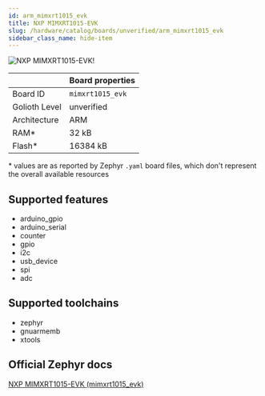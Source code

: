 ```yaml
---
id: arm_mimxrt1015_evk
title: NXP MIMXRT1015-EVK
slug: /hardware/catalog/boards/unverified/arm_mimxrt1015_evk
sidebar_class_name: hide-item
---
```


[//]: # (This is an auto-generated file, do not edit! Changes to it will be lost upon re-generation)

![NXP MIMXRT1015-EVK!](/img/boards/arm/mimxrt1015_evk.jpg "NXP MIMXRT1015-EVK")

|                | Board properties     |
| -------------  | -------------------- |
| Board ID       | `mimxrt1015_evk` |
| Golioth Level  | unverified       |
| Architecture   | ARM |
| RAM*           | 32 kB |
| Flash*         | 16384 kB |

\* values are as reported by Zephyr `.yaml` board files, which don't represent the overall available resources



## Supported features

* arduino_gpio
* arduino_serial
* counter
* gpio
* i2c
* usb_device
* spi
* adc

## Supported toolchains

* zephyr
* gnuarmemb
* xtools

## Official Zephyr docs

[NXP MIMXRT1015-EVK (mimxrt1015_evk)](https://docs.zephyrproject.org/latest/boards/arm/mimxrt1015_evk/doc/index.html)
